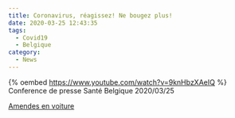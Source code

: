 ```yaml
---
title: Coronavirus, réagissez! Ne bougez plus!
date: 2020-03-25 12:43:35
tags:
  - Covid19
  - Belgique
category:
  - News
---
```


{% oembed https://www.youtube.com/watch?v=9knHbzXAeIQ %}
Conference de presse Santé Belgique 2020/03/25

<!-- more -->

[Amendes en voiture][gocar-amendes]

[gocar-amendes]: https://gocar.be/fr/actu-auto/actualite/quelle-amende-si-vous-prenez-votre-voiture-pour-une-raison-non-essentielle

<!--stackedit_data:
eyJoaXN0b3J5IjpbMTM5Mzg3NTY0LDU2MzM1MzEzOCwyNTczNT
A2MDgsNDcwODU3MjUzLC0xNjUxMjc3MTUxXX0=
-->